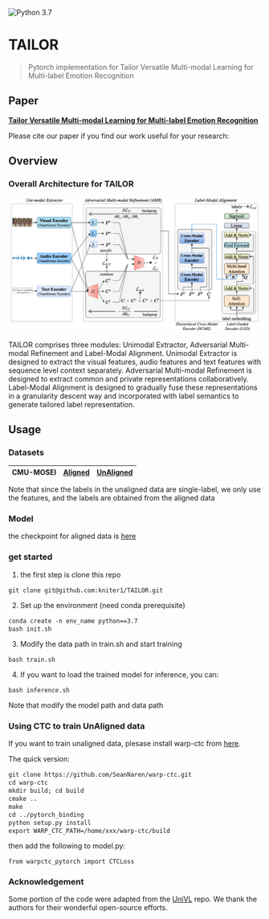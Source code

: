 ![Python 3.7](https://img.shields.io/badge/python-3.7-blue.svg)  

# TAILOR
> Pytorch implementation for Tailor Versatile Multi-modal Learning for Multi-label Emotion Recognition

## Paper
[**Tailor Versatile Multi-modal Learning for Multi-label Emotion Recognition**](https://aaai.org/Conferences/AAAI-22/aaai22call/)

Please cite our paper if you find our work useful for your research:
## Overview

### Overall Architecture for TAILOR
<p align="center">
<img src='imgs/architecture.png' width="500px"/>

TAILOR comprises three modules: Unimodal Extractor, Adversarial Multi-modal Refinement and Label-Modal Alignment. Unimodal Extractor is designed to extract the visual features, audio features and text features with sequence level context separately. Adversarial Multi-modal Refinement is designed to extract common and private representations collaboratively. Label-Modal Alignment is designed to gradually fuse these representations in a granularity descent way and incorporated with label semantics to generate tailored label representation. 
## Usage

### Datasets

|CMU-MOSEI| [Aligned](https://drive.google.com/file/d/1A7HTBxle5AOFt66mqNIRDM3DOws_tNXH/view?usp=sharing) | [UnAligned](http://immortal.multicomp.cs.cmu.edu/raw_datasets/processed_data/cmu-mosei/seq_length_50/) |
| ---- | ---- | ---- |


Note that since the labels in the unaligned data are single-label, we only use the features, and the labels are obtained from the aligned data

### Model
the checkpoint for aligned data is [here](https://drive.google.com/file/d/1dgdoqtAq3LBwzqeH3DNx7R4QKwRiXeAi/view?usp=sharing)

### get started

1. the first step is clone this repo

```
git clone git@github.com:kniter1/TAILOR.git
```

2. Set up the environment (need conda prerequisite)

```
conda create -n env_name python==3.7
bash init.sh
```

3. Modify the data path in train.sh and start training
```
bash train.sh
```

4. If you want to load the trained model for inference, you can:
   
```
bash inference.sh
```
Note that modify the model path and data path

### Using CTC to train UnAligned data

If you want to train unaligned data, plesase install warp-ctc from [here](https://github.com/baidu-research/warp-ctc).

The quick version:
~~~~
git clone https://github.com/SeanNaren/warp-ctc.git
cd warp-ctc
mkdir build; cd build
cmake ..
make
cd ../pytorch_binding
python setup.py install
export WARP_CTC_PATH=/home/xxx/warp-ctc/build
~~~~

then add the following to model.py:
```
from warpctc_pytorch import CTCLoss
```

### Acknowledgement
Some portion of the code were adapted from the [UniVL](https://github.com/microsoft/UniVL) repo.
We thank the authors for their wonderful open-source efforts.


